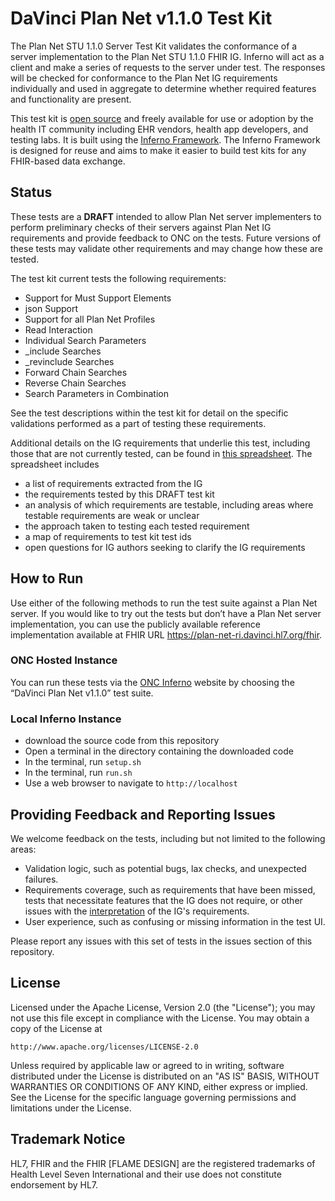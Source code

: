 # DaVinci Plan Net v1.1.0 Test Kit

The Plan Net STU 1.1.0 Server Test Kit validates the conformance of a server 
implementation to the Plan Net STU 1.1.0 FHIR IG. Inferno will act as a client 
and make a series of requests to the server under test. The responses will be 
checked for conformance to the Plan Net IG requirements individually and used 
in aggregate to determine whether required features and functionality are present.

This test kit is [open source](#license) and freely available for use or
adoption by the health IT community including EHR vendors, health app
developers, and testing labs. It is built using the [Inferno
Framework](https://inferno-framework.github.io/). The Inferno Framework is
designed for reuse and aims to make it easier to build test kits for any
FHIR-based data exchange.

## Status

These tests are a **DRAFT** intended to allow Plan Net server implementers to perform 
preliminary checks of their servers against Plan Net IG requirements and provide 
feedback to ONC on the tests. Future versions of these tests may validate other 
requirements and may change how these are tested.

The test kit current tests the following requirements:
- Support for Must Support Elements
- json Support
- Support for all Plan Net Profiles
- Read Interaction
- Individual Search Parameters
- _include Searches
- _revinclude Searches
- Forward Chain Searches
- Reverse Chain Searches
- Search Parameters in Combination

See the test descriptions within the test kit for detail on the specific 
validations performed as a part of testing these requirements. 

Additional details on the IG requirements that underlie this test, including those 
that are not currently tested, can be found in [this spreadsheet](lib/davinci_plan_net_test_kit/igs/Plan%20Net%20Requirements%20Interpretation.xlsx). The spreadsheet includes
- a list of requirements extracted from the IG
- the requirements tested by this DRAFT test kit
- an analysis of which requirements are testable, including areas where testable requirements are weak or unclear
- the approach taken to testing each tested requirement
- a map of requirements to test kit test ids
- open questions for IG authors seeking to clarify the IG requirements

## How to Run

Use either of the following methods to run the test suite against a Plan Net server.
If you would like to try out the tests but don’t have a Plan Net server implementation, 
you can use the publicly available reference implementation available at FHIR URL 
https://plan-net-ri.davinci.hl7.org/fhir.

### ONC Hosted Instance

You can run these tests via the [ONC Inferno](https://inferno.healthit.gov/suites/) website by choosing the “DaVinci Plan Net v1.1.0” test suite.

### Local Inferno Instance

- download the source code from this repository
- Open a terminal in the directory containing the downloaded code
- In the terminal, run `setup.sh`
- In the terminal, run `run.sh`
- Use a web browser to navigate to `http://localhost`

## Providing Feedback and Reporting Issues

We welcome feedback on the tests, including but not limited to the following areas:
- Validation logic, such as potential bugs, lax checks, and unexpected failures.
- Requirements coverage, such as requirements that have been missed, tests that necessitate features that the IG does not require, or other issues with the [interpretation](lib/davinci_plan_net_test_kit/igs/Plan%20Net%20Requirements%20Interpretation.xlsx) of the IG's requirements.
- User experience, such as confusing or missing information in the test UI.

Please report any issues with this set of tests in the issues section of this repository.

## License

Licensed under the Apache License, Version 2.0 (the "License"); you may not use
this file except in compliance with the License. You may obtain a copy of the
License at
```
http://www.apache.org/licenses/LICENSE-2.0
```
Unless required by applicable law or agreed to in writing, software distributed
under the License is distributed on an "AS IS" BASIS, WITHOUT WARRANTIES OR
CONDITIONS OF ANY KIND, either express or implied. See the License for the
specific language governing permissions and limitations under the License.

## Trademark Notice

HL7, FHIR and the FHIR [FLAME DESIGN] are the registered trademarks of Health
Level Seven International and their use does not constitute endorsement by HL7.

